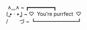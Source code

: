 &nbsp;∧,,,∧&nbsp;~ ┏━━━━━━━━┓ \
(  ̳• · • ̳)&nbsp;~ ♡&nbsp;&nbsp;You’re purrfect&nbsp;&nbsp;♡ \
/&nbsp;&nbsp;&nbsp;&nbsp;&nbsp;&nbsp;&nbsp;&nbsp;づ&nbsp;~ ┗━━━━━━━━┛
